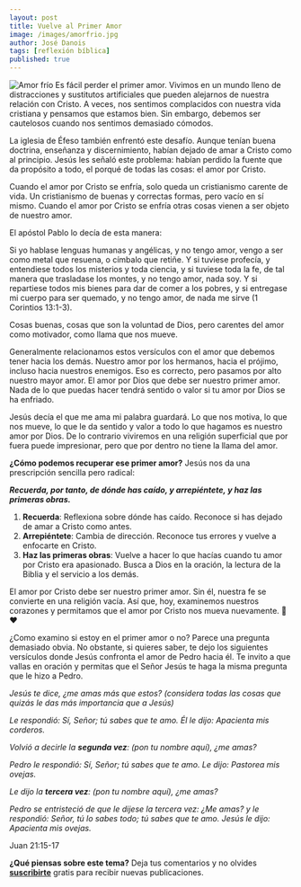 ```yaml
---
layout: post
title: Vuelve al Primer Amor
image: /images/amorfrio.jpg
author: José Danois
tags: [reflexión bíblica] 
published: true
---
```

![Amor frío](/images/amorfrio.jpg)
Es fácil perder el primer amor. Vivimos en un mundo lleno de distracciones y sustitutos artificiales que pueden alejarnos de nuestra relación con Cristo. A veces, nos sentimos complacidos con nuestra vida cristiana y pensamos que estamos bien. Sin embargo, debemos ser cautelosos cuando nos sentimos demasiado cómodos.

La iglesia de Éfeso también enfrentó este desafío. Aunque tenían buena doctrina, enseñanza y discernimiento, habían dejado de amar a Cristo como al principio. Jesús les señaló este problema: habían perdido la fuente que da propósito a todo, el porqué de todas las cosas: el amor por Cristo.

Cuando el amor por Cristo se enfría, solo queda un cristianismo carente de vida. Un cristianismo de buenas y correctas formas, pero vacío en sí mismo. Cuando el amor por Cristo se enfría otras cosas vienen a ser objeto de nuestro amor.

El apóstol Pablo lo decía de esta manera:

Si yo hablase lenguas humanas y angélicas, y no tengo amor, vengo a ser como metal que resuena, o címbalo que retiñe. Y si tuviese profecía, y entendiese todos los misterios y toda ciencia, y si tuviese toda la fe, de tal manera que trasladase los montes, y no tengo amor, nada soy. Y si repartiese todos mis bienes para dar de comer a los pobres, y si entregase mi cuerpo para ser quemado, y no tengo amor, de nada me sirve (1 Corintios 13:1-3).

Cosas buenas, cosas que son la voluntad de Dios, pero carentes del amor como motivador, como llama que nos mueve.

Generalmente relacionamos estos versículos con el amor que debemos tener hacia los demás. Nuestro amor por los hermanos, hacia el prójimo, incluso hacia nuestros enemigos. Eso es correcto, pero pasamos por alto nuestro mayor amor. El amor por Dios que debe ser nuestro primer amor. Nada de lo que puedas hacer tendrá sentido o valor si tu amor por Dios se ha enfriado.

Jesús decía el que me ama mi palabra guardará. Lo que nos motiva, lo que nos mueve, lo que le da sentido y valor a todo lo que hagamos es nuestro amor por Dios. De lo contrario viviremos en una religión superficial que por fuera puede impresionar, pero que por dentro no tiene la llama del amor.

**¿Cómo podemos recuperar ese primer amor?** Jesús nos da una prescripción sencilla pero radical:

_**Recuerda, por tanto, de dónde has caído, y arrepiéntete, y haz las primeras obras.**_

1. **Recuerda**: Reflexiona sobre dónde has caído. Reconoce si has dejado de amar a Cristo como antes.  
2. **Arrepiéntete**: Cambia de dirección. Reconoce tus errores y vuelve a enfocarte en Cristo.  
3. **Haz las primeras obras**: Vuelve a hacer lo que hacías cuando tu amor por Cristo era apasionado. Busca a Dios en la oración, la lectura de la Biblia y el servicio a los demás.

El amor por Cristo debe ser nuestro primer amor. Sin él, nuestra fe se convierte en una religión vacía. Así que, hoy, examinemos nuestros corazones y permitamos que el amor por Cristo nos mueva nuevamente. 🙏❤️

¿Como examino si estoy en el primer amor o no? Parece una pregunta demasiado obvia. No obstante, si quieres saber, te dejo los siguientes versículos donde Jesús confronta el amor de Pedro hacia él. Te invito a que vallas en oración y permitas que el Señor Jesús te haga la misma pregunta que le hizo a Pedro.

_Jesús te dice, ¿me amas más que estos? (considera todas las cosas que quizás le das más importancia que a Jesús)_

_Le respondió: Sí, Señor; tú sabes que te amo. Él le dijo: Apacienta mis corderos._

_Volvió a decirle la **segunda vez**: (pon tu nombre aquí), ¿me amas?_

_Pedro le respondió: Sí, Señor; tú sabes que te amo. Le dijo: Pastorea mis ovejas._

_Le dijo la **tercera vez**: (pon tu nombre aquí), ¿me amas?_

_Pedro se entristeció de que le dijese la tercera vez: ¿Me amas? y le respondió: Señor, tú lo sabes todo; tú sabes que te amo. Jesús le dijo: Apacienta mis ovejas._

Juan 21:15-17

**¿Qué piensas sobre este tema?** Deja tus comentarios y no olvides **[suscribirte](https://www.feedio.co/@jdanois)** gratis para recibir nuevas publicaciones.
<!--stackedit_data:
eyJoaXN0b3J5IjpbMTg5MTcxNDU4NV19
-->